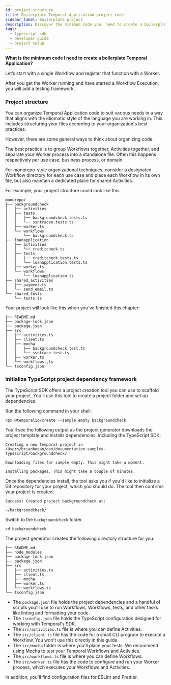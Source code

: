 ```yaml
---
id: project-structure
title: Boilerplate Temporal Application project code
sidebar_label: Boilerplate project
description: Discover the minimum code you  need to create a boilerplate Temporal Application with TypeScript
tags:
  - typescript sdk
  - developer guide
  - project setup
---
```


**What is the minimum code I need to create a boilerplate Temporal Application?**

Let’s start with a single Workflow and register that function with a Worker.

After you get the Worker running and have started a Workflow Execution, you will add a testing framework.

### Project structure

You can organize Temporal Application code to suit various needs in a way that aligns with the idiomatic style of the language you are working in.
This includes structuring your files according to your organization's best practices.

However, there are some general ways to think about organizing code.

The best practice is to group Workflows together, Activities together, and separate your Worker process into a standalone file.
Often this happens respectively per use case, business process, or domain.

For monorepo-style organizational techniques, consider a designated Workflow directory for each use case and place each Workflow in its own file, but also maintain a dedicated place for shared Activities.

For example, your project structure could look like this:

```text
monorepo/
├── backgroundcheck
│   ├── activities
│   ├── tests
│   │   ├── backgroundcheck.tests.ts
│   │   └── ssntracen.tests.ts
│   ├── worker.ts
│   └── workflows
│       └── backgroundcheck.ts
├── loanapplication
│   ├── activities
│   │   └── creditcheck.ts
│   ├── tests
│   │   ├── creditcheck.tests.ts
│   │   └── loanapplication.tests.ts
│   ├── worker.ts
│   └── workflows
│       └── loanapplication.ts
├── shared_activities
│   ├── payment.ts
│   └── send_email.ts
└── shared_tests
    └── tests.ts
```

Your project will look like this when you've finished this chapter:

```text
├── README.md
├── package-lock.json
├── package.json
├── src
│   ├── activities.ts
│   ├── client.ts
│   ├── mocha
│   │   ├── backgroundcheck.test.ts
│   │   └── ssntrace.test.ts
│   ├── worker.ts
│   └── workflows.,ts
└── tsconfig.json
```

### Initialize TypeScript project dependency framework

The TypeScript SDK offers a project creation tool you can use to scaffold your project. You'll use this tool to create a project folder and set up dependencies.

Run the following command in your shell:

```shell
npx @temporalio/create --sample empty backgroundcheck
```

You'll see the following output as the project generator downloads the project template and installs dependencies, including the TypeScript SDK:

```
Creating a new Temporal project in /Users/brianhogan/dev/documentation-samples-typescript/backgroundcheck/

Downloading files for sample empty. This might take a moment.

Installing packages. This might take a couple of minutes.
```

Once the dependencies install, the tool asks you if you'd like to initialize a Git repository for your project, which you should do. The tool then confirms your project is created:

```
Success! Created project backgroundcheck at:

~/backgroundcheck/
```

Switch to the `backgroundcheck` folder.

```
cd backgroundcheck
```

The project generator created the following directory structure for you:

```
├── README.md
├── node_modules
├── package-lock.json
├── package.json
├── src
│   ├── activities.ts
│   ├── client.ts
│   ├── mocha
│   ├── worker.ts
│   └── workflows.ts
└── tsconfig.json
```

- The `package.json` file holds the project dependencies and a handful of scripts you'll use to run Workflows, Workflows, tests, and other tasks like linting and formatting your code.
- The `tsconfig.json` file holds the TypeScript configuration designed for working with Temporal's SDK.
- The `src/activities.ts` file is where you can define Activities.
- The `src/client.ts` file has the code for a small CLI program to execute a Workflow. You won't use this directly in this guide.
- The `src/mocha` folder is where you'll place your tests. We recommend using Mocha to test your Temporal Workflows and Activities.
- The `src/workflows.ts` file is where you can define Workflows.
- The `src/worker.ts` file has the code to configure and run your Worker process, which executes your Workflows and Activities.

In addition, you'll find configuration files for ESLint and Prettier.
